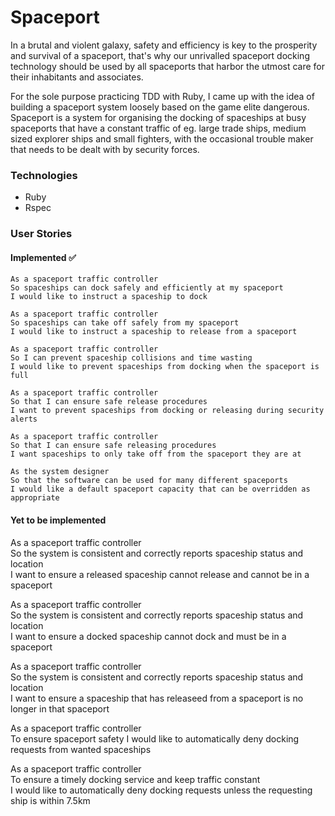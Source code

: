 # Spaceport

In a brutal and violent galaxy, safety and efficiency is key to the prosperity and survival of a spaceport, that's why
our unrivalled spaceport docking technology should be used by all spaceports that harbor the utmost care for their
inhabitants and associates.

For the sole purpose practicing TDD with Ruby, I came up with the idea of building a spaceport system loosely based 
on the game elite dangerous. Spaceport is a system for organising the docking of spaceships at busy spaceports that 
have a constant traffic of eg. large trade ships, medium sized explorer ships and small fighters, with the occasional
trouble maker that needs to be dealt with by security forces.

### Technologies

* Ruby
* Rspec

### User Stories

#### Implemented :white_check_mark:
```
As a spaceport traffic controller   
So spaceships can dock safely and efficiently at my spaceport   
I would like to instruct a spaceship to dock   
```

```
As a spaceport traffic controller   
So spaceships can take off safely from my spaceport  
I would like to instruct a spaceship to release from a spaceport   
```

```
As a spaceport traffic controller   
So I can prevent spaceship collisions and time wasting   
I would like to prevent spaceships from docking when the spaceport is full
```

```
As a spaceport traffic controller   
So that I can ensure safe release procedures   
I want to prevent spaceships from docking or releasing during security alerts
```
```
As a spaceport traffic controller   
So that I can ensure safe releasing procedures   
I want spaceships to only take off from the spaceport they are at
```
```
As the system designer   
So that the software can be used for many different spaceports   
I would like a default spaceport capacity that can be overridden as appropriate
```

#### Yet to be implemented

As a spaceport traffic controller   
So the system is consistent and correctly reports spaceship status and location   
I want to ensure a released spaceship cannot release and cannot be in a spaceport

As a spaceport traffic controller   
So the system is consistent and correctly reports spaceship status and location   
I want to ensure a docked spaceship cannot dock and must be in a spaceport

As a spaceport traffic controller   
So the system is consistent and correctly reports spaceship status and location   
I want to ensure a spaceship that has releaseed from a spaceport is no longer in that spaceport

As a spaceport traffic controller   
To ensure spaceport safety
I would like to automatically deny docking requests from wanted spaceships

As a spaceport traffic controller   
To ensure a timely docking service and keep traffic constant   
I would like to automatically deny docking requests unless the requesting ship is within 7.5km
